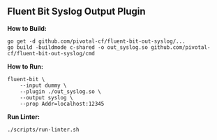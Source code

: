 
## Fluent Bit Syslog Output Plugin

**How to Build:**

```
go get -d github.com/pivotal-cf/fluent-bit-out-syslog/...
go build -buildmode c-shared -o out_syslog.so github.com/pivotal-cf/fluent-bit-out-syslog/cmd
```

**How to Run:**

```
fluent-bit \
    --input dummy \
    --plugin ./out_syslog.so \
    --output syslog \
    --prop Addr=localhost:12345
```

**Run Linter:**
```
./scripts/run-linter.sh
```
